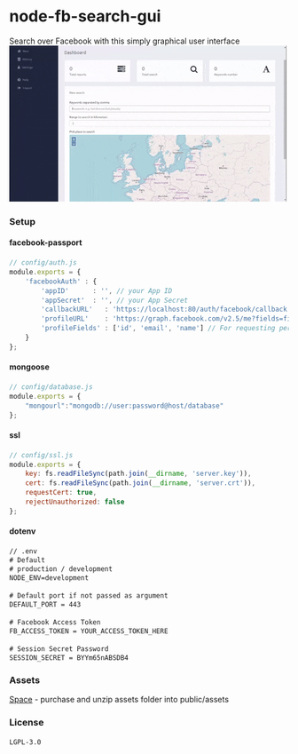 # node-fb-search-gui
Search over Facebook with this simply graphical user interface
![Preview](preview.gif)


### Setup
#### facebook-passport
```js
// config/auth.js
module.exports = {
    'facebookAuth' : {
        'appID'      : '', // your App ID
        'appSecret'  : '', // your App Secret
        'callbackURL'   : 'https://localhost:80/auth/facebook/callback',
        'profileURL'    : 'https://graph.facebook.com/v2.5/me?fields=first_name,last_name,email',
        'profileFields' : ['id', 'email', 'name'] // For requesting permissions from Facebook API
    }
};
```
#### mongoose
```js
// config/database.js
module.exports = {
    "mongourl":"mongodb://user:password@host/database"
};
```
#### ssl
```js
// config/ssl.js
module.exports = {
    key: fs.readFileSync(path.join(__dirname, 'server.key')),
    cert: fs.readFileSync(path.join(__dirname, 'server.crt')),
    requestCert: true,
    rejectUnauthorized: false
};
```

#### dotenv
```
// .env
# Default
# production / development
NODE_ENV=development

# Default port if not passed as argument
DEFAULT_PORT = 443

# Facebook Access Token
FB_ACCESS_TOKEN = YOUR_ACCESS_TOKEN_HERE

# Session Secret Password
SESSION_SECRET = BYYm65nABSDB4
```

### Assets
[Space](https://elements.envato.com/space-responsive-admin-dashboard-template-A9REUB) - purchase and unzip assets folder into public/assets

### License
```
LGPL-3.0
```
